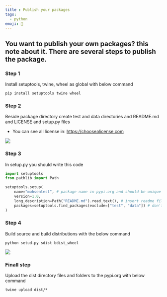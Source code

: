 ```yaml
---
title : Publish your packages
tags:
  - python
emoji: 🐍
---
```


## You want to publish your own packages? this note about it. There are several steps to publish the package.

### Step 1
Install setuptools, twine, wheel as global with below command

```terminal
pip install setuptools twine wheel
```
### Step 2
Beside package directory create test and data directories and README.md and LICENSE and setup.py files

- You can see all license in: https://choosealicense.com

![](../assets/package1.png)

### Step 3
In setup.py you should write this code

```python
import setuptools
from pathlib import Path

setuptools.setup(
    name="mohsentest", # package name in pypi.org and should be unique
    version=1.0, 
    long_description=Path("README.md").read_text(), # insert readme file to the project
    packages=setuptools.find_packages(exclude=["test", "data"]) # don't include test and data directory to the package
)

```

### Step 4
Build source and build distributions with the below command

```terminal
python setud.py sdist bdist_wheel
```

![](../assets/package2.png)

### Finall step
Upload the dist directory files and folders to the pypi.org with below command

```terminal
twine upload dist/*
```
